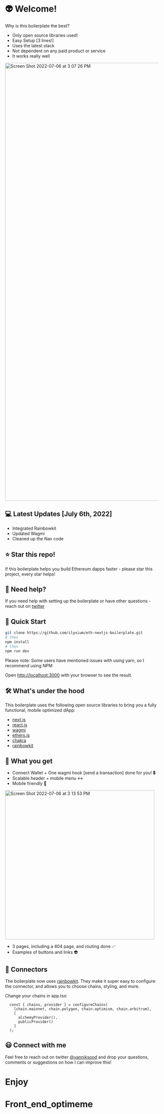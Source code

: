 # 👽 Welcome!

Why is this boilerplate the best? 

- Only open source libraries used!
- Easy Setup [3 lines!]
- Uses the latest stack
- Not dependent on any paid product or service
- It works really well

<img width="1435" alt="Screen Shot 2022-07-06 at 3 07 26 PM" src="https://user-images.githubusercontent.com/100057052/177624635-bf983ec8-38fb-422a-8e23-10d08c229e76.png">

## 💻 Latest Updates [July 6th, 2022]

- Integrated Rainbowkit
- Updated Wagmi
- Cleaned up the Nav code

## ⭐️ Star this repo!
If this boilerplate helps you build Ethereum dapps faster - please star this project, every star helps!

## 🤝 Need help?
If you need help with setting up the boilerplate or have other questions - reach out on [twitter](https://twitter.com/ilyxium)

## 🚀 Quick Start

```bash
git clone https://github.com/ilyxium/eth-nextjs-boilerplate.git
# then
npm install
# then
npm run dev
```

Please note: Some users have mentioned issues with using yarn, so I recommend using NPM

Open [http://localhost:3000](http://localhost:3000) with your browser to see the result.

## 🛠 What's under the hood

This boilerplate uses the following open source libraries to bring you a fully functional, mobile optimized dApp:

- [next.js](https://nextjs.org/docs)
- [react.js](https://reactjs.org/)
- [wagmi](https://wagmi-xyz.vercel.app/)
- [ethers.js](https://docs.ethers.io/v5/)
- [chakra](https://chakra-ui.com/)
- [rainbowkit](https://www.rainbowkit.com/docs/introduction)

## 💎 What you get

- Connect Wallet + One wagmi hook [send a transaction] done for you! 💲
- Scalable header + mobile menu ↔️
- Mobile friendly 📱

<img width="489" alt="Screen Shot 2022-07-06 at 3 13 53 PM" src="https://user-images.githubusercontent.com/100057052/177625571-5ee7a1fe-bbb1-4031-b3f5-cfb535171763.png">

- 3 pages, including a 404 page, and routing done ✅
- Examples of buttons and links 👽

## 🔌 Connectors

The boilerplate now uses [rainbowkit](https://www.rainbowkit.com/docs/introduction). They make it super easy to configure the connector, and allows you to choose chains, styling, and more. 

Change your chains in app.tsx:

```
  const { chains, provider } = configureChains(
    [chain.mainnet, chain.polygon, chain.optimism, chain.arbitrum],
    [
      alchemyProvider(),
      publicProvider()
    ]
  );
```


## 😃 Connect with me
Feel free to reach out on twitter [@yanniksood](https://twitter.com/yanniksood) and drop your questions, comments or suggestions on how I can improve this!

# Enjoy 
# Front_end_optimeme
